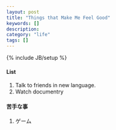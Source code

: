```yaml
---
layout: post
title: "Things that Make Me Feel Good"
keywords: []
description: 
category: "life"
tags: []
---
```

{% include JB/setup %}


#### List
1. Talk to friends in new language.
2. Watch documentry


#### 苦手な事
1. ゲーム

